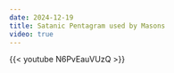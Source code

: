 ```yaml
---
date: 2024-12-19
title: Satanic Pentagram used by Masons
video: true
---
```



{{< youtube N6PvEauVUzQ >}}
